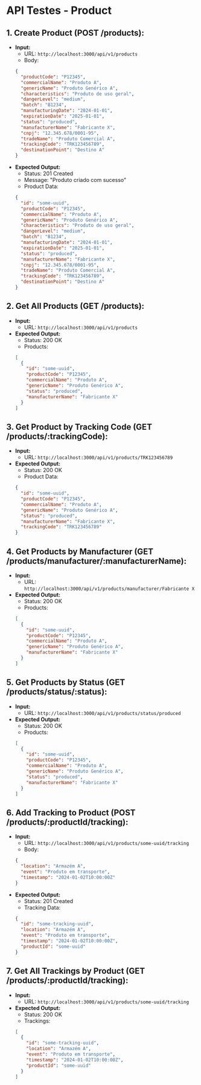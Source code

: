 # API Testes - Product

## 1. **Create Product (POST /products):**
   - **Input:**
      - URL: `http://localhost:3000/api/v1/products`
      - Body:
     ```json
     { 
       "productCode": "P12345", 
       "commercialName": "Produto A", 
       "genericName": "Produto Genérico A", 
       "characteristics": "Produto de uso geral",
       "dangerLevel": "medium",
       "batch": "B1234",
       "manufacturingDate": "2024-01-01",
       "expirationDate": "2025-01-01",
       "status": "produced",
       "manufacturerName": "Fabricante X",
       "cnpj": "12.345.678/0001-95",
       "tradeName": "Produto Comercial A",
       "trackingCode": "TRK123456789",
       "destinationPoint": "Destino A"
     }
     ```
   - **Expected Output:** 
     - Status: 201 Created
     - Message: "Produto criado com sucesso"
     - Product Data: 
     ```json
     {
       "id": "some-uuid",
       "productCode": "P12345",
       "commercialName": "Produto A",
       "genericName": "Produto Genérico A",
       "characteristics": "Produto de uso geral",
       "dangerLevel": "medium",
       "batch": "B1234",
       "manufacturingDate": "2024-01-01",
       "expirationDate": "2025-01-01",
       "status": "produced",
       "manufacturerName": "Fabricante X",
       "cnpj": "12.345.678/0001-95",
       "tradeName": "Produto Comercial A",
       "trackingCode": "TRK123456789",
       "destinationPoint": "Destino A"
     }
     ```

## 2. **Get All Products (GET /products):**
   - **Input:**
      - URL: `http://localhost:3000/api/v1/products`
   - **Expected Output:** 
     - Status: 200 OK
     - Products: 
     ```json
     [
       {
         "id": "some-uuid",
         "productCode": "P12345",
         "commercialName": "Produto A",
         "genericName": "Produto Genérico A",
         "status": "produced",
         "manufacturerName": "Fabricante X"
       }
     ]
     ```

## 3. **Get Product by Tracking Code (GET /products/:trackingCode):**
   - **Input:**
      - URL: `http://localhost:3000/api/v1/products/TRK123456789`
   - **Expected Output:** 
     - Status: 200 OK
     - Product Data: 
     ```json
     {
       "id": "some-uuid",
       "productCode": "P12345",
       "commercialName": "Produto A",
       "genericName": "Produto Genérico A",
       "status": "produced",
       "manufacturerName": "Fabricante X",
       "trackingCode": "TRK123456789"
     }
     ```

## 4. **Get Products by Manufacturer (GET /products/manufacturer/:manufacturerName):**
   - **Input:**
      - URL: `http://localhost:3000/api/v1/products/manufacturer/Fabricante X`
   - **Expected Output:** 
     - Status: 200 OK
     - Products: 
     ```json
     [
       {
         "id": "some-uuid",
         "productCode": "P12345",
         "commercialName": "Produto A",
         "genericName": "Produto Genérico A",
         "manufacturerName": "Fabricante X"
       }
     ]
     ```

## 5. **Get Products by Status (GET /products/status/:status):**
   - **Input:**
      - URL: `http://localhost:3000/api/v1/products/status/produced`
   - **Expected Output:** 
     - Status: 200 OK
     - Products: 
     ```json
     [
       {
         "id": "some-uuid",
         "productCode": "P12345",
         "commercialName": "Produto A",
         "genericName": "Produto Genérico A",
         "status": "produced",
         "manufacturerName": "Fabricante X"
       }
     ]
     ```

## 6. **Add Tracking to Product (POST /products/:productId/tracking):**
   - **Input:**
      - URL: `http://localhost:3000/api/v1/products/some-uuid/tracking`
      - Body:
     ```json
     {
       "location": "Armazém A",
       "event": "Produto em transporte",
       "timestamp": "2024-01-02T10:00:00Z"
     }
     ```
   - **Expected Output:** 
     - Status: 201 Created
     - Tracking Data: 
     ```json
     {
       "id": "some-tracking-uuid",
       "location": "Armazém A",
       "event": "Produto em transporte",
       "timestamp": "2024-01-02T10:00:00Z",
       "productId": "some-uuid"
     }
     ```

## 7. **Get All Trackings by Product (GET /products/:productId/tracking):**
   - **Input:**
      - URL: `http://localhost:3000/api/v1/products/some-uuid/tracking`
   - **Expected Output:** 
     - Status: 200 OK
     - Trackings: 
     ```json
     [
       {
         "id": "some-tracking-uuid",
         "location": "Armazém A",
         "event": "Produto em transporte",
         "timestamp": "2024-01-02T10:00:00Z",
         "productId": "some-uuid"
       }
     ]
     ```
